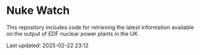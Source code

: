 # Nuke Watch

This repository includes code for retrieving the latest information available on the output of EDF nuclear power plants in the UK.

Last updated: 2025-02-22 23:12